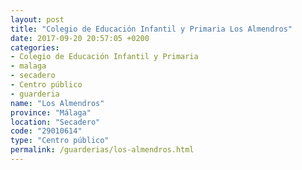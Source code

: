 ```yaml
---
layout: post
title: "Colegio de Educación Infantil y Primaria Los Almendros"
date: 2017-09-20 20:57:05 +0200
categories:
- Colegio de Educación Infantil y Primaria
- malaga
- secadero
- Centro público
- guarderia
name: "Los Almendros"
province: "Málaga"
location: "Secadero"
code: "29010614"
type: "Centro público"
permalink: /guarderias/los-almendros.html
---
```

